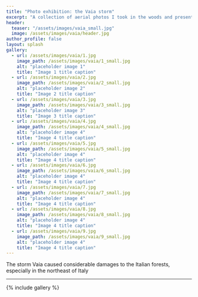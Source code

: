 ```yaml
---
title: "Photo exhibition: the Vaia storm"
excerpt: "A collection of aerial photos I took in the woods and presented at a photo exhibition in my hometown, Caltrano"
header:
  teaser: "/assets/images/vaia_small.jpg"
  image: /assets/images/vaia/header.jpg
author_profile: false
layout: splash
gallery:
  - url: /assets/images/vaia/1.jpg
    image_path: /assets/images/vaia/1_small.jpg
    alt: "placeholder image 1"
    title: "Image 1 title caption"
  - url: /assets/images/vaia/2.jpg
    image_path: /assets/images/vaia/2_small.jpg
    alt: "placeholder image 2"
    title: "Image 2 title caption"
  - url: /assets/images/vaia/3.jpg
    image_path: /assets/images/vaia/3_small.jpg
    alt: "placeholder image 3"
    title: "Image 3 title caption"
  - url: /assets/images/vaia/4.jpg
    image_path: /assets/images/vaia/4_small.jpg
    alt: "placeholder image 4"
    title: "Image 4 title caption"
  - url: /assets/images/vaia/5.jpg
    image_path: /assets/images/vaia/5_small.jpg
    alt: "placeholder image 4"
    title: "Image 4 title caption"
  - url: /assets/images/vaia/6.jpg
    image_path: /assets/images/vaia/6_small.jpg
    alt: "placeholder image 4"
    title: "Image 4 title caption"
  - url: /assets/images/vaia/7.jpg
    image_path: /assets/images/vaia/7_small.jpg
    alt: "placeholder image 4"
    title: "Image 4 title caption"
  - url: /assets/images/vaia/8.jpg
    image_path: /assets/images/vaia/8_small.jpg
    alt: "placeholder image 4"
    title: "Image 4 title caption"
  - url: /assets/images/vaia/9.jpg
    image_path: /assets/images/vaia/9_small.jpg
    alt: "placeholder image 4"
    title: "Image 4 title caption"
---
```


The storm Vaia caused considerable damages to the Italian forests, especially in the northeast of Italy

---

{% include gallery %}
